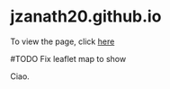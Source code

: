 # jzanath20.github.io

To view the page, click <a href="https://jzanath20.github.io/">here</a>

#TODO
Fix leaflet map to show

Ciao.
